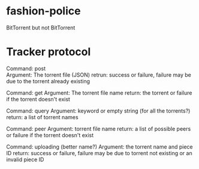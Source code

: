 # fashion-police
BitTorrent but not BitTorrent
# Tracker protocol
Command: post  
Argument: The torrent file (JSON)
retrun: success or failure, failure may be due to the torrent already existing

Command: get
Argument: The torrent file name
return: the torrent or failure if the torrent doesn't exist

Command: query
Argument: keyword or empty string (for all the torrents?)
return: a list of torrent names

Command: peer
Argument: torrent file name
return: a list of possible peers or failure if the torrent doesn't exist

Command: uploading (better name?)
Argument: the torrent name and piece ID
return: success or failure, failure may be due to torrent not existing or an invalid piece ID
